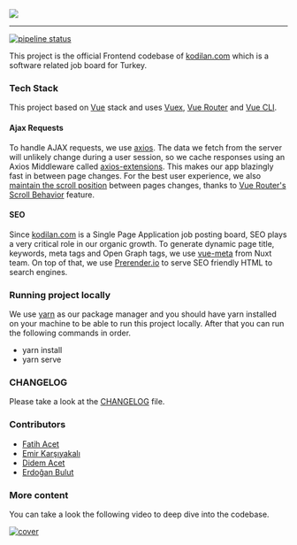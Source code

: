 <img src="./public/logo_c.png" />

----

[![pipeline status](https://gitlab.com/kodilan/frontend/badges/master/pipeline.svg)](https://gitlab.com/kodilan/frontend/commits/master)

This project is the official Frontend codebase of [kodilan.com](https://kodilan.com) which is a software related job board for Turkey.

### Tech Stack

This project based on [Vue](https://github.com/vuejs/vue) stack and uses [Vuex](https://github.com/vuejs/vuex), [Vue Router](https://github.com/vuejs/vue-router) and [Vue CLI](https://github.com/vuejs/vue-cli).

#### Ajax Requests
To handle AJAX requests, we use [axios](https://github.com/axios/axios). The data we fetch from the server will unlikely change during a user session, so we cache responses using an Axios Middleware called [axios-extensions](https://github.com/kuitos/axios-extensions). This makes our app blazingly fast in between page changes. For the best user experience, we also [maintain the scroll position](https://gitlab.com/kodilan/frontend/blob/master/src/router/index.js#L93-95) between pages changes, thanks to [Vue Router's Scroll Behavior](https://router.vuejs.org/guide/advanced/scroll-behavior.html) feature.

#### SEO
Since [kodilan.com](https://kodilan.com) is a Single Page Application job posting board, SEO plays a very critical role in our organic growth. To generate dynamic page title, keywords, meta tags and Open Graph tags, we use [vue-meta](https://github.com/nuxt/vue-meta) from Nuxt team. On top of that, we use [Prerender.io](https://prerender.io) to serve SEO friendly HTML to search engines.

### Running project locally

We use [yarn](https://yarnpkg.com/en/) as our package manager and you should have yarn installed on your machine to be able to run this project locally. After that you can run the following commands in order.

- yarn install
- yarn serve

### CHANGELOG

Please take a look at the [CHANGELOG](https://gitlab.com/kodilan/frontend/blob/master/CHANGELOG.md) file.

### Contributors

- [Fatih Acet](https://twitter.com/fatihacet)
- [Emir Karşıyakalı](https://twitter.com/emirkarsiyakali)
- [Didem Acet](https://twitter.com/didemacet)
- [Erdoğan Bulut](https://github.com/erdoganbulut)

### More content

You can take a look the following video to deep dive into the codebase.

[![cover](https://i3.ytimg.com/vi/3Zbd7ELMOtw/maxresdefault.jpg)](https://www.youtube.com/watch?v=3Zbd7ELMOtw)
